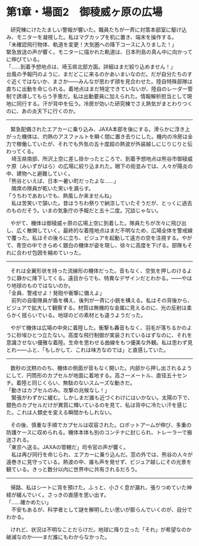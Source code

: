 
# 第1章・場面2　御稜威ヶ原の広場

&nbsp;&nbsp;
研究棟にけたたましい警報が響いた。職員たちが一斉に対策本部室に駆け込み、モニターを凝視した。私はマグカップを机に置き、端末を操作する。  
「未確認飛行物体、軌道を変更！大気圏への降下コースに入りました！」  
緊急放送の声が響く。モニターに描かれた軌道は、日本列島の真ん中に向かってに伸びている。  
  「……到着予想地点は、埼玉県北部方面。詳細はまだ絞り込めません！」  
台風の予報円のように、まだどこに来るのかあいまいなのだ。だが自分たちのすぐ近くではないか、まさか――みんなが思わず顔を見合わせた。陸自特殊部隊は直ちに出動を命じられる。着地点はまだ特定できていないが、陸自のレーダー管制で誘導してもらう手筈だ。私は出動要員に加えられた。情報解析担当として現地に同行する。汗が背中を伝う。冷房が効いた研究棟でさえ熱気がまとわりつくのに、あの炎天下に行くのか。


---

&nbsp;&nbsp;
緊急配備されたエアカーに乗り込み、JAXA本部を後にする。滑らかに浮き上がった機体は、灼熱のアスファルトを瞬く間に置き去りにした。機内の冷房は全力で稼働していたが、それでも外気の五十度超の熱波が外装越しにじりじりと伝わってくる。  
　埼玉県南部、所沢上空に差し掛かったところで、到着予想地点は熊谷市御稜威ケ原（みいずがはら）の広場に絞り込まれた。眼下の街並みでは、人々が陽炎の中、建物へと避難していく。  
「熊谷といえば、日本一暑い町だったよな……」  
　隣席の隊員が乾いた笑いを漏らす。  
「うちわであおいでも、熱風しか来ませんね」  
　私は苦笑いで頷いた。昔はうちわ祭りで納涼していたそうだが、とっくに過去のものだそう。いまの気象庁の予報だと五十二度。冗談じゃない。

&nbsp;&nbsp;
やがて、機体は御稜威ヶ原の広場上空に到着した。隊員たちが次々に飛び出し、広く散開していく。最終的な着陸地点はまだ不明なため、広場全体を警戒線で覆った。私はその後ろに立ち、ビジュアを起動して遠方の空を注視する。やがて、青空の中できらめく銀白の機体が姿を現し、徐々に高度を下げる。部隊もそれに合わせ包囲を縮めていった。


---

&nbsp;&nbsp;
それは全翼形状を持った流線形の機体だった。音もなく、空気を押しのけるように静かに降下してくる。遠目からでも、特異なデザインだとわかる。――やはり地球のものではないのか。  
「全員、警戒せよ！発砲や衝撃に備えよ」  
　前列の自衛隊員が盾を構え、後列が一斉に小銃を構える。私はその背後から、ビジュアで拡大して観察する。材質は無機的な金属に見えるのに、光の反射は柔らかく揺らいでいる。地球のどの素材とも違うようだった。

&nbsp;&nbsp;
やがて機体は広場の中央に着陸した。衝撃も轟音もなく、羽毛が落ちるかのように砂埃ひとつ立たない。高度な飛行制御が実装されているはずなのに、それを意識させない優雅な着陸。生命を思わせる曲線をもつ優美な外観。私は思わず見とれ――ふと、「もしかして、これは味方なのでは」と直感していた。


---

&nbsp;&nbsp;
数秒の沈黙ののち、機体の側面が音もなく開いた。内部から押し出されるようにして、円筒形のカプセルが地面に着地する。高さ一メートル、直径五十センチ。着陸と同じくらい、無駄のないスムーズな動きだ。  
「動きはカプセルのみ。攻撃の兆候なし！」  
　緊張がわずかに緩む。しかしまだ誰も近づくわけにはいかない。太陽の下で、銀色のカプセルだけが異質に輝いているのを見て、私は背中に冷たい汗を感じた。これは人類史を変える瞬間かもしれない。

&nbsp;&nbsp;
その後、慎重な手順でカプセルは収容された。ロボットアームが伸び、多重の防護ケースに収められる。機体本体も別のコンテナに封じられ、トレーラーで搬送される。  
「東京へ送る。JAXAの管轄だ」司令官の声が響く。  
　私は再び同行を命じられ、エアカーに乗り込んだ。窓の外では、熊谷の人々が遠巻きに見守っている。熱波の中、誰も声を発せず、ビジュア越しにその光景を観ている。きっと数分以内に世界中に共有されるだろう。


---

&nbsp;&nbsp;
帰路、私はシートに背を預けた。ふぅと、小さく息が漏れ、張りつめていた神経が緩んでいく。さっきの直感を思い出す。  
「……確かめたい」  
　不安もあるが、科学者として謎を解明したい思いが膨らんでいくのが、自分でわかる。

&nbsp;&nbsp;
けれど、状況は不明なことだらけだ。地球に降り立った「それ」が希望なのか破滅なのか――まだ誰にもわからなかった。

<!--stackedit_data:
eyJoaXN0b3J5IjpbLTkxNzUxNjE5OF19
-->